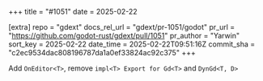 +++
title = "#1051"
date = 2025-02-22

[extra]
repo = "gdext"
docs_rel_url = "gdext/pr-1051/godot"
pr_url = "https://github.com/godot-rust/gdext/pull/1051"
pr_author = "Yarwin"
sort_key = 2025-02-22
date_time = 2025-02-22T09:51:16Z
commit_sha = "c2ec9534dac808196787da1a0ef33824ac92c375"
+++

Add `OnEditor<T>`, remove `impl<T> Export for Gd<T>` and `DynGd<T, D>`
